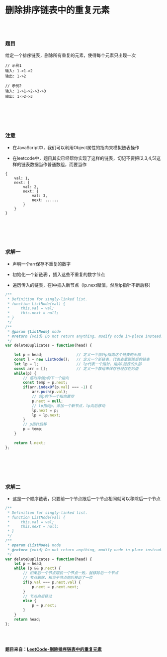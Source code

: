 # 删除排序链表中的重复元素

<br></br>

### 题目

给定一个排序链表，删除所有重复的元素，使得每个元素只出现一次

```
// 示例1
输入: 1->1->2
输出: 1->2

// 示例2
输入: 1->1->2->3->3
输出: 1->2->3
```

<br></br>
<br></br>



### 注意

- 在JavaScript中，我们可以利用Object属性的指向来模拟链表操作

- 在leetcode中，题目其实已经帮你实现了这样的链表，切记不要把[2,3,4,5]这样的链表数据当作普通数组，而要当作
```
{
    val: 1,
    next: {
        val: 2,
        next: {
            val: 3,
            next: ......
        }
    }
}
```


<br></br>
<br></br>





### 求解一

- 声明一个arr保存不重复的数字

- 初始化一个新链表l，插入这些不重复的数字节点

- 遍历传入的链表，在l中插入新节点（lp.next赋值，然后lp指针不断后移）

```javascript
/**
 * Definition for singly-linked list.
 * function ListNode(val) {
 *     this.val = val;
 *     this.next = null;
 * }
 */
/**
 * @param {ListNode} node
 * @return {void} Do not return anything, modify node in-place instead.
 */
var deleteDuplicates = function(head) {
    
    let p = head;               // 定义一个指针p指向这个链表的头部
    const l = new ListNode();   // 定义一个新链表，代表去重删除后的链表
    let lp = l;                 // lp代表一个指针，指向l链表的头部
    const arr = [];             // 定义一个数组来保存已经存在的值
    while(p) {
        // 临时存储p的下一个指向
        const temp = p.next;
        if(arr.indexOf(p.val) === -1) {
            arr.push(p.val);
            // 将p的下一个指向置空
            p.next = null;
            // lp指向p，添加一个新节点，lp向后移动
            lp.next = p;
            lp = lp.next;
        }
        // p指针后移
        p = temp;
    }
    
    return l.next;
};
```

<br></br>
<br></br>





### 求解二

- 这是一个顺序链表，只要前一个节点跟后一个节点相同就可以移除后一个节点

```javascript
/**
 * Definition for singly-linked list.
 * function ListNode(val) {
 *     this.val = val;
 *     this.next = null;
 * }
 */
/**
 * @param {ListNode} node
 * @return {void} Do not return anything, modify node in-place instead.
 */
var deleteDuplicates = function(head) {
    let p = head;
    while (p && p.next) {
        // 如果后一个节点跟前一个节点一致，就移除后一个节点
        // 节点删除，相当于节点向后移动了一位
        if(p.val === p.next.val) {
            p.next = p.next.next;
        }
        // 节点向后移动
        else {
            p = p.next; 
        }
    }
    return head;
};
```



<br></br>

**题目来自：[LeetCode-删除排序链表中的重复元素](https://leetcode-cn.com/problems/remove-duplicates-from-sorted-list/)**
